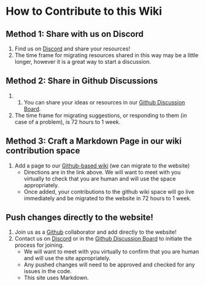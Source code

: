 # How to Contribute to this Wiki

## Method 1: Share with us on Discord

1. Find us on [Discord](https://discord.gg/DhXS3xFAyk) and share your resources!
2. The time frame for migrating resources shared in this way may be a little longer, however it is a great way to start a discussion.

## Method 2: Share in Github Discussions

1. 1. You can share your ideas or resources in our [Github Discussion Board](https://github.com/gra3wy/gra3wy.github.io/discussions/categories/ideas).
2. The time frame for migrating suggestions, or responding to them (in case of a problem), is 72 hours to 1 week.

## Method 3: Craft a Markdown Page in our wiki contribution space

1. Add a page to our [Github-based wiki](https://github.com/gra3wy/gra3wy.github.io/wiki) (we can migrate to the website)
   - Directions are in the link above. We will want to meet with you virtually to check that you are human and will use the space appropriately.
   - Once added, your contributions to the github wiki space will go live immediately and be migrated to the website in 72 hours to 1 week.

## Push changes directly to the website!

1. Join us as a [Github](https://github.com/gra3wy/gra3wy.github.io) collaborator and add directly to the website!
2. Contact us on [Discord](https://discord.gg/DhXS3xFAyk) or in the [Github Discussion Board](https://github.com/gra3wy/gra3wy.github.io/discussions) to initiate the process for joining.
   - We will want to meet with you virtually to confirm that you are human and will use the site appropriately.
   - Any pushed changes will need to be approved and checked for any issues in the code.
   - This site uses Markdown.